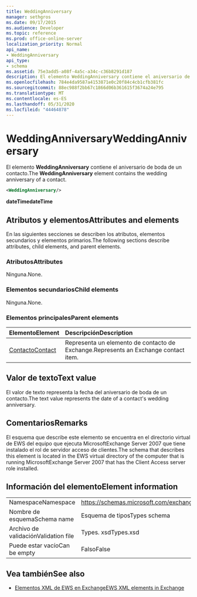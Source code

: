 ```yaml
---
title: WeddingAnniversary
manager: sethgros
ms.date: 09/17/2015
ms.audience: Developer
ms.topic: reference
ms.prod: office-online-server
localization_priority: Normal
api_name:
- WeddingAnniversary
api_type:
- schema
ms.assetid: 75e3add5-a08f-4a5c-a34c-c36b8291d187
description: El elemento WeddingAnniversary contiene el aniversario de boda de un contacto.
ms.openlocfilehash: 784e4da9587a4153871e0c20f84c4cb1cfb381fc
ms.sourcegitcommit: 88ec988f2bb67c1866d06b361615f3674a24e795
ms.translationtype: MT
ms.contentlocale: es-ES
ms.lasthandoff: 05/31/2020
ms.locfileid: "44464878"
---
```

# <a name="weddinganniversary"></a><span data-ttu-id="3602c-103">WeddingAnniversary</span><span class="sxs-lookup"><span data-stu-id="3602c-103">WeddingAnniversary</span></span>

<span data-ttu-id="3602c-104">El elemento **WeddingAnniversary** contiene el aniversario de boda de un contacto.</span><span class="sxs-lookup"><span data-stu-id="3602c-104">The **WeddingAnniversary** element contains the wedding anniversary of a contact.</span></span> 
  
```xml
<WeddingAnniversary/>
```

 <span data-ttu-id="3602c-105">**dateTime**</span><span class="sxs-lookup"><span data-stu-id="3602c-105">**dateTime**</span></span>
## <a name="attributes-and-elements"></a><span data-ttu-id="3602c-106">Atributos y elementos</span><span class="sxs-lookup"><span data-stu-id="3602c-106">Attributes and elements</span></span>

<span data-ttu-id="3602c-107">En las siguientes secciones se describen los atributos, elementos secundarios y elementos primarios.</span><span class="sxs-lookup"><span data-stu-id="3602c-107">The following sections describe attributes, child elements, and parent elements.</span></span>
  
### <a name="attributes"></a><span data-ttu-id="3602c-108">Atributos</span><span class="sxs-lookup"><span data-stu-id="3602c-108">Attributes</span></span>

<span data-ttu-id="3602c-109">Ninguna.</span><span class="sxs-lookup"><span data-stu-id="3602c-109">None.</span></span>
  
### <a name="child-elements"></a><span data-ttu-id="3602c-110">Elementos secundarios</span><span class="sxs-lookup"><span data-stu-id="3602c-110">Child elements</span></span>

<span data-ttu-id="3602c-111">Ninguna.</span><span class="sxs-lookup"><span data-stu-id="3602c-111">None.</span></span>
  
### <a name="parent-elements"></a><span data-ttu-id="3602c-112">Elementos principales</span><span class="sxs-lookup"><span data-stu-id="3602c-112">Parent elements</span></span>

|<span data-ttu-id="3602c-113">**Elemento**</span><span class="sxs-lookup"><span data-stu-id="3602c-113">**Element**</span></span>|<span data-ttu-id="3602c-114">**Descripción**</span><span class="sxs-lookup"><span data-stu-id="3602c-114">**Description**</span></span>|
|:-----|:-----|
|[<span data-ttu-id="3602c-115">Contacto</span><span class="sxs-lookup"><span data-stu-id="3602c-115">Contact</span></span>](contact.md) <br/> |<span data-ttu-id="3602c-116">Representa un elemento de contacto de Exchange.</span><span class="sxs-lookup"><span data-stu-id="3602c-116">Represents an Exchange contact item.</span></span>  <br/> |
   
## <a name="text-value"></a><span data-ttu-id="3602c-117">Valor de texto</span><span class="sxs-lookup"><span data-stu-id="3602c-117">Text value</span></span>

<span data-ttu-id="3602c-118">El valor de texto representa la fecha del aniversario de boda de un contacto.</span><span class="sxs-lookup"><span data-stu-id="3602c-118">The text value represents the date of a contact's wedding anniversary.</span></span>
  
## <a name="remarks"></a><span data-ttu-id="3602c-119">Comentarios</span><span class="sxs-lookup"><span data-stu-id="3602c-119">Remarks</span></span>

<span data-ttu-id="3602c-120">El esquema que describe este elemento se encuentra en el directorio virtual de EWS del equipo que ejecuta MicrosoftExchange Server 2007 que tiene instalado el rol de servidor acceso de clientes.</span><span class="sxs-lookup"><span data-stu-id="3602c-120">The schema that describes this element is located in the EWS virtual directory of the computer that is running MicrosoftExchange Server 2007 that has the Client Access server role installed.</span></span>
  
## <a name="element-information"></a><span data-ttu-id="3602c-121">Información del elemento</span><span class="sxs-lookup"><span data-stu-id="3602c-121">Element information</span></span>

|||
|:-----|:-----|
|<span data-ttu-id="3602c-122">Namespace</span><span class="sxs-lookup"><span data-stu-id="3602c-122">Namespace</span></span>  <br/> |https://schemas.microsoft.com/exchange/services/2006/types  <br/> |
|<span data-ttu-id="3602c-123">Nombre de esquema</span><span class="sxs-lookup"><span data-stu-id="3602c-123">Schema name</span></span>  <br/> |<span data-ttu-id="3602c-124">Esquema de tipos</span><span class="sxs-lookup"><span data-stu-id="3602c-124">Types schema</span></span>  <br/> |
|<span data-ttu-id="3602c-125">Archivo de validación</span><span class="sxs-lookup"><span data-stu-id="3602c-125">Validation file</span></span>  <br/> |<span data-ttu-id="3602c-126">Types. xsd</span><span class="sxs-lookup"><span data-stu-id="3602c-126">Types.xsd</span></span>  <br/> |
|<span data-ttu-id="3602c-127">Puede estar vacío</span><span class="sxs-lookup"><span data-stu-id="3602c-127">Can be empty</span></span>  <br/> |<span data-ttu-id="3602c-128">Falso</span><span class="sxs-lookup"><span data-stu-id="3602c-128">False</span></span>  <br/> |
   
## <a name="see-also"></a><span data-ttu-id="3602c-129">Vea también</span><span class="sxs-lookup"><span data-stu-id="3602c-129">See also</span></span>



- [<span data-ttu-id="3602c-130">Elementos XML de EWS en Exchange</span><span class="sxs-lookup"><span data-stu-id="3602c-130">EWS XML elements in Exchange</span></span>](ews-xml-elements-in-exchange.md)

